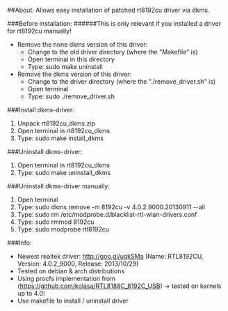 ##About:
Allows easy installation of patched rt8192cu driver via dkms.

###Before installation:
######This is only relevant if you installed a driver for rt8192cu manually!
- Remove the none dkms version of this driver:
  - Change to the old driver directory (where the "Makefile" is)
  - Open terminal in this directory
  - Type: sudo make uninstall
- Remove the dkms version of this driver:
  - Change to the driver directory (where the "./remove_driver.sh" is)
  - Open terminal
  - Type: sudo ./remove_driver.sh

###Install dkms-driver:
1. Unpack rt8192cu_dkms.zip
2. Open terminal in rt8192cu_dkms
3. Type: sudo make install_dkms

###Uninstall dkms-driver:
1. Open terminal in rt8192cu_dkms
2. Type: sudo make uninstall_dkms

###Uninstall dkms-driver manually:
1. Open terminal
2. Type: sudo dkms remove -m 8192cu -v 4.0.2.9000.20130911 --all
3. Type: sudo rm /etc/modprobe.d/blacklist-rtl-wlan-drivers.conf
4. Type: sudo rmmod 8192cu
5. Type: sudo modprobe rtl8192cu

###Info:
- Newest realtek driver: http://goo.gl/uqkSMa (Name: RTL8192CU, Version: 4.0.2_9000, Release: 2013/10/29)
- Tested on debian & arch distributions
- Using procfs implementation from (https://github.com/kolasa/RTL8188C_8192C_USB) -> tested on kernels up to 4.0!
- Use makefile to install / uninstall driver
